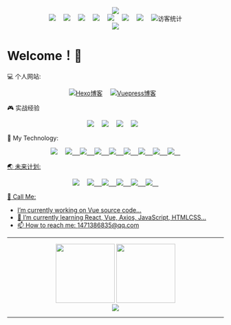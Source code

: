 
<!-- 敲代码的图片 -->
<div align="center" ><img order-radius="100px" src="https://shinoimg.yyshino.top/img/202210151659756.gif"/></div>

<!-- 个人资料徽标 -->
<div align="center">
  <a href="https://sunguoqi.com/"><img src="https://img.shields.io/badge/website-%E4%B8%AA%E4%BA%BA%E7%BD%91%E7%AB%99-blue"></a>&emsp;
  <a href="https://twitter.com/sun0225SUN/"><img src="https://img.shields.io/badge/twitter-%E6%8E%A8%E7%89%B9-blue"></a>&emsp;
  <a href="https://www.facebook.com/profile.php?id=100070064104265/"><img src="https://img.shields.io/badge/facebook-%E8%84%B8%E4%B9%A6-003472"></a>&emsp;
  <a href="https://www.youtube.com/channel/UC4nDk0V8I1c6m3CIo0F2LIQ"><img src="https://img.shields.io/badge/youtube-%E6%B2%B9%E7%AE%A1-c32136"></a>&emsp;
  <a href="https://blog.csdn.net/weixin_50915462/"><img src="https://img.shields.io/badge/CSDN-%E5%8D%9A%E5%AE%A2-c32136"></a>&emsp;
  <a href="https://space.bilibili.com/448488855/"><img src="https://img.shields.io/badge/bilibili-B%E7%AB%99-ff69b4"></a>&emsp;
  <a href="https://www.zhihu.com/people/yyshino"><img src="https://img.shields.io/badge/zhihu-%E7%9F%A5%E4%B9%8E-blue"></a>&emsp;
<!-- 访客数统计徽标 -->
  <img src="https://visitor-badge.glitch.me/badge?page_id=0Shino0" alt="访客统计" /></div>

<!-- 贪吃蛇代码贡献图 -->
<div align="center"><img src="https://cdn.jsdelivr.net/gh/sun0225SUN/sun0225SUN/contribution-snake/github-contribution-grid-snake.svg" /></div>

# Welcome！👋 

:computer: 个人网站:

<div align="center">
  <a href="https://blog.yyshino.top/"><img src="https://img.shields.io/badge/-%E6%88%91%E7%9A%84Hexo%E5%8D%9A%E5%AE%A2-3CD6B4?style=flat-square&logo=hexo" alt="Hexo博客"></a>&emsp;
  <a href="https://v-blog.yyshino.top/"><img src="https://img.shields.io/badge/-Vuepress博客-3CD6B4?style=flat-square&logo=vue" alt="Vuepress博客"></a>&emsp;
</div>

:video_game: 实战经验

<!-- 个人资料徽标 -->
<div align="center">
  <a href="http://www.yyshino.top/"><img src="https://img.shields.io/badge/Js-个人首页-blue"></a>&emsp;
  <a href="https://c-shop.yyshino.top/"><img src="https://img.shields.io/badge/Vue2-电商平台-blue"></a>&emsp;
  <a href="https://e-admin.yyshino.top/"><img src="https://img.shields.io/badge/Vue2-电商平台实时监控系统(Echarts)-161616"></a>&emsp;
  <a href="https://github.com/0Shino0/company-admin"><img src="https://img.shields.io/badge/Vue3-通用管理后台项目-c32136"></a>&emsp;
</div>

🔭 My Technology: 

<div align="center">
  <a href="https://developer.mozilla.org/zh-CN/docs/Web/HTML"><img src="https://img.shields.io/badge/-HTML5-E34F26?style=flat-square&logo=html5&logoColor=white"></a>&emsp;
  <a href="#"><img src="https://img.shields.io/badge/-CSS3-1572B6?style=flat-square&logo=css3">&emsp;
  <a href="#"><img src="https://developer.mozilla.org/zh-CN/docs/Web/JavaScript">&emsp;
  <a href="#"><img src="https://img.shields.io/badge/-Vue-4C6273?style=flat-square&logo=vue">&emsp;
  <a href="#"><img src="https://img.shields.io/badge/-React-000000?style=flat-square&logo=react">&emsp;
  <a href="#"><img src="https://img.shields.io/badge/jquery-%230769AD.svg?style=style=flat-square&logo=jquery&logoColor=white">&emsp;
  <a href="#"><img src="https://camo.githubusercontent.com/86242e6435f410013a7f934b899e012658f424ad6cde81d909210bb9b46113ca/68747470733a2f2f696d672e736869656c64732e696f2f62616467652f2d4e6f64656a732d63306562643f7374796c653d666c61742d737175617265266c6f676f3d4e6f64652e6a73">&emsp;
  <a href="#"><img src="https://img.shields.io/badge/-TypeScript-130F0B?style=flat-square&logo=typescript&logoColor=007ACD">&emsp;
  <a href="#"><img src="https://img.shields.io/badge/-MongoDB-001E2B?style=flat-square&logo=mongodb">&emsp;
</div>

:earth_asia: 未来计划:

<div align="center">
  <a href="https://developer.mozilla.org/zh-CN/docs/Web/HTML"><img src="https://img.shields.io/badge/c%23-%23239120.svg?style=flat-square&logo=c-sharp&logoColor=white"></a>&emsp;
  <a href="#"><img src="https://img.shields.io/badge/-Python-pink?style=flat-square&logo=Python">&emsp;
  <a href="#"><img src="https://img.shields.io/badge/-java-yellow?style=flat-square&logo=java">&emsp;
  <a href="#"><img src="https://img.shields.io/badge/mysql-FFFFFF?style=flat-square&logo=mysql&logoColor=00678C">&emsp;
  <a href="#"><img src="https://img.shields.io/badge/-Docker-FCC624?style=flat-square&logo=docker">&emsp;
  <a href="#"><img src="https://img.shields.io/badge/-C++-00599C?style=flat-square&logo=c">&emsp;
</div>
    

:email: Call Me:
- I’m currently working on Vue source code...
- 🌱 I’m currently learning React, Vue, Axios, JavaScript, HTMLCSS...
- 📫 How to reach me: 1471386835@qq.com

---

<!-- GitHub数据统计 -->
<div align="center">
  <img height="137px" src="https://github-readme-stats.vercel.app/api?username=0shino0&hide_title=true&hide_border=true&show_icons=trueline_height=21&text_color=000&icon_color=000&bg_color=0,ea6161,ffc64d,fffc4d,52fa5a&theme=graywhite" />
  <img height="137px" src="https://github-readme-stats.vercel.app/api/top-langs/?username=0shino0&hide_title=true&hide_border=true&layout=compact&langs_count=6&text_color=000&icon_color=fff&bg_color=0,52fa5a,4dfcff,c64dff&theme=graywhite" />
</div>

<div align="center"> <img src="https://activity-graph.herokuapp.com/graph?username=0Shino0&theme=xcode" /> </div>

---


<!--
**MysticalGuest/mysticalguest** is a ✨ _special_ ✨ repository 
because its `README.md` (this file) appears on your GitHub profile.

Here are some ideas to get you started:

- 🔭 I’m currently working on ...
- 🌱 I’m currently learning ...
- 👯 I’m looking to collaborate on ...
- 🤔 I’m looking for help with ...
- 💬 Ask me about ...
- 📫 How to reach me: ...
- 😄 Pronouns: ...
- ⚡ Fun fact: ...
-->

